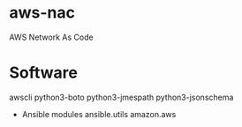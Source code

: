 # aws-nac
AWS Network As Code

# Software
awscli
python3-boto
python3-jmespath
python3-jsonschema

- Ansible modules
ansible.utils
amazon.aws